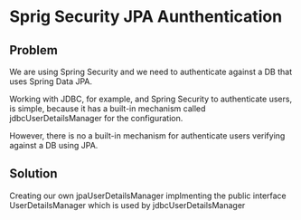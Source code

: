 # Sprig Security JPA Aunthentication

## Problem

We are using Spring Security and we need to authenticate against a DB that uses Spring Data JPA.

Working with JDBC, for example, and Spring Security to authenticate users, is simple,
because it has a built-in mechanism called jdbcUserDetailsManager for the configuration.

However, there is no a built-in mechanism for authenticate users verifying against a DB using JPA.

## Solution

Creating our own jpaUserDetailsManager implmenting the public interface UserDetailsManager which is used by jdbcUserDetailsManager
